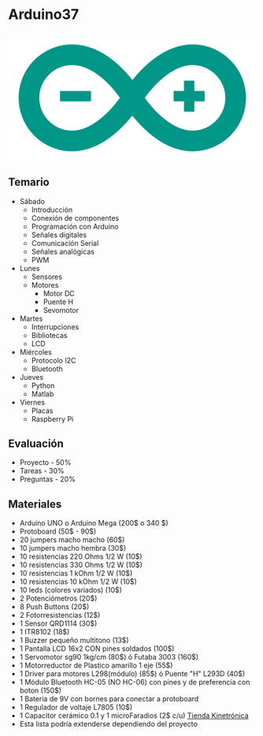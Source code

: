 # Arduino37
![Arduino Logo](img/logo.png)
## Temario
* Sábado
  * Introducción
  * Conexión de componentes
  * Programación con Arduino
  * Señales digitales
  * Comunicación Serial
  * Señales analógicas
  * PWM
* Lunes
  * Sensores
  * Motores
    * Motor DC
    * Puente H
    * Sevomotor
* Martes
  * Interrupciones
  * Bibliotecas
  * LCD
* Miércoles
  * Protocolo I2C
  * Bluetooth
* Jueves
  * Python
  * Matlab
* Viernes
  * Placas
  * Raspberry Pi

## Evaluación
* Proyecto - 50%
* Tareas - 30%
* Preguntas - 20%

## Materiales
* Arduino UNO o Arduino Mega (200$ o 340 $)
* Protoboard (50$ - 90$)
* 20 jumpers macho macho (60$)
* 10 jumpers macho hembra (30$)
* 10 resistencias 220 Ohms 1/2 W (10$)
* 10 resistencias 330 Ohms 1/2 W (10$)
* 10 resistencias 1 kOhm 1/2 W (10$)
* 10 resistencias 10 kOhm 1/2 W (10$)
* 10 leds (colores variados) (10$)
* 2 Potenciómetros  (20$)
* 8 Push Buttons (20$)
* 2 Fotorresistencias (12$)
* 1 Sensor QRD1114 (30$)
* 1  ITR8102 (18$)
* 1 Buzzer pequeño multitono (13$)
* 1 Pantalla LCD 16x2 CON pines soldados (100$)
* 1 Servomotor sg90 1kg/cm (80\$) ó Futaba 3003 (160\$)
* 1 Motorreductor de Plastico amarillo 1 eje (55$)
* 1 Driver para motores L298(módulo) (85\$) ó Puente "H" L293D (40$)
* 1 Módulo Bluetooth HC-05 (NO HC-06) con pines y de preferencia con boton (150$)
* 1 Bateria de 9V con bornes para conectar a protoboard
* 1 Regulador de voltaje L7805 (10$)
* 1 Capacitor cerámico 0.1 y 1 microFaradios (2$ c/u)
[Tienda Kinetrónica](http://www.kinetroni.com/)
* Esta lista podría extenderse dependiendo del proyecto

